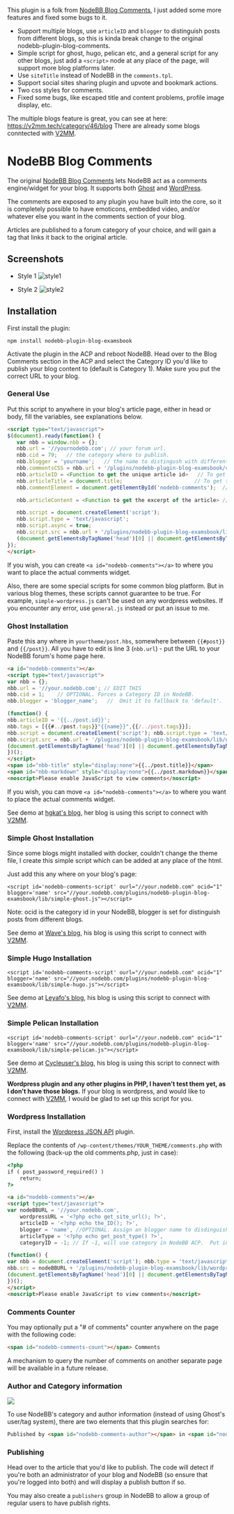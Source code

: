 This plugin is a folk from [NodeBB Blog Comments](https://github.com/psychobunny/nodebb-plugin-blog-comments), I just added some more features and fixed some bugs to it.

* Support multiple blogs, use `articleID` and `blogger` to distinguish posts from different blogs, so this is kinda break change to the original nodebb-plugin-blog-comments.
* Simple script for ghost, hugo, pelican etc, and a general script for any other blogs, just add a `<script>` node at any place of the page, will support more blog platforms later.
* Use `siteTitle` instead of NodeBB in the `comments.tpl`.
* Support social sites sharing plugin and upvote and bookmark actions.
* Two css styles for comments.
* Fixed some bugs, like escaped title and content problems, profile image display, etc.

The multiple blogs feature is great, you can see at here: https://v2mm.tech/category/46/blog
There are already some blogs conntected with [V2MM](https://v2mm.tech).

# NodeBB Blog Comments

The original [NodeBB Blog Comments](https://github.com/psychobunny/nodebb-plugin-blog-comments) lets NodeBB act as a comments engine/widget for your blog. It supports both [Ghost](https://ghost.org/) and [WordPress](http://wordpress.org/).

The comments are exposed to any plugin you have built into the core, so it is completely possible to have emoticons, embedded video, and/or whatever else you want in the comments section of your blog.

Articles are published to a forum category of your choice, and will gain a tag that links it back to the original article.


## Screenshots

* Style 1
![style1](style1.png)

* Style 2
![style2](style2.png)


## Installation

First install the plugin:

    npm install nodebb-plugin-blog-examsbook

Activate the plugin in the ACP and reboot NodeBB. Head over to the Blog Comments section in the ACP and select the Category ID you'd like to publish your blog content to (default is Category 1). Make sure you put the correct URL to your blog.

### General Use

Put this script to anywhere in your blog's article page, either in head or body, fill the variables, see explanations below.

```html
<script type="text/javascript">
$(document).ready(function() {
   var nbb = window.nbb = {};
   nbb.url = '//yournodebb.com'; // your forum url.
   nbb.cid = 79;   // the category where to publish.
   nbb.blogger = 'yourname';   // the name to distingush with different blog, omit it to fallback to 'default'.
   nbb.commentsCSS = nbb.url + '/plugins/nodebb-plugin-blog-examsbook/css/comments2.css'; // which style you prefer, omit it to fallback to the default comments.css
   nbb.articleID = <Function to get the unique article id>   // To get the unique article id, see explations below.
   nbb.articleTitle = document.title;                       // To get the article title, document.title is the default.
   nbb.commentElement = document.getElementById('nodebb-comments');  // Where you put the comments widget, "nodebb-comments" element is the default.

   nbb.articleContent = <Function to get the excerpt of the article> // Write a function to get the post content.

   nbb.script = document.createElement('script');
   nbb.script.type = 'text/javascript';
   nbb.script.async = true;
   nbb.script.src = nbb.url + '/plugins/nodebb-plugin-blog-examsbook/lib/general.js';  // load general.js async.
   (document.getElementsByTagName('head')[0] || document.getElementsByTagName('body')[0]).appendChild(nbb.script);
});
</script>
```

If you wish, you can create `<a id="nodebb-comments"></a>` to where you want to place the actual comments widget.

Also, there are some special scripts for some common blog platform. But in various blog themes, these scripts cannot guarantee to be true.
For example, `simple-wordpress.js` can't be used on any wordpress websites.
If you encounter any error, use `general.js` instead or put an issue to me.

### Ghost Installation

Paste this any where in `yourtheme/post.hbs`, somewhere between `{{#post}}` and `{{/post}}`. All you have to edit is line 3 (`nbb.url`) - put the URL to your NodeBB forum's home page here.

```html
<a id="nodebb-comments"></a>
<script type="text/javascript">
var nbb = {};
nbb.url = '//your.nodebb.com'; // EDIT THIS
nbb.cid = 1;	// OPTIONAL. Forces a Category ID in NodeBB.
nbb.blogger = 'blogger_name';	//  Omit it to fallback to 'default'.

(function() {
nbb.articleID = '{{../post.id}}';
nbb.tags = [{{#../post.tags}}"{{name}}",{{/../post.tags}}];
nbb.script = document.createElement('script'); nbb.script.type = 'text/javascript'; nbb.script.async = true;
nbb.script.src = nbb.url + '/plugins/nodebb-plugin-blog-examsbook/lib/ghost.js';
(document.getElementsByTagName('head')[0] || document.getElementsByTagName('body')[0]).appendChild(nbb.script);
})();
</script>
<span id="nbb-title" style="display:none">{{../post.title}}</span>
<span id="nbb-markdown" style="display:none">{{../post.markdown}}</span>
<noscript>Please enable JavaScript to view comments</noscript>
```

If you wish, you can move `<a id="nodebb-comments"></a>` to where you want to place the actual comments widget.

See demo at [hgkat's blog](http://hgkat.com), her blog is using this script to connect with [V2MM](https://v2mm.tech).

### Simple Ghost Installation
Since some blogs might installed with docker, couldn't change the theme file, I create this simple script which can be added at any place of the html.

Just add this any where on your blog's page:

```
<script id='nodebb-comments-script' ourl="//your.nodebb.com" ocid="1" blogger='name' src="//your.nodebb.com/plugins/nodebb-plugin-blog-examsbook/lib/simple-ghost.js"></script>
```
Note: ocid is the category id in your NodeBB, blogger is set for distinguish posts from different blogs.

See demo at [Wave's blog](http://blog.lovejog.com), his blog is using this script to connect with [V2MM](https://v2mm.tech).

### Simple Hugo Installation

```
<script id='nodebb-comments-script' ourl="//your.nodebb.com" ocid="1" blogger='name' src="//your.nodebb.com/plugins/nodebb-plugin-blog-examsbook/lib/simple-hugo.js"></script>
```

See demo at [Leyafo's blog](http://www.leyafo.com/), his blog is using this script to connect with [V2MM](https://v2mm.tech).

### Simple Pelican Installation

```
<script id='nodebb-comments-script' ourl="//your.nodebb.com" ocid="1" blogger='name' src="//your.nodebb.com/plugins/nodebb-plugin-blog-examsbook/lib/simple-pelican.js"></script>
```

See demo at [Cycleuser's blog](http://blog.cycleuser.org), his blog is using this script to connect with [V2MM](https://v2mm.tech).

**Wordpress plugin and any other plugins in PHP, I haven't test them yet, as I don't have those blogs.**
If your blog is wordpress, and would like to connect with [V2MM](https://v2mm.tech), I would be glad to set up this script for you.

### Wordpress Installation

First, install the [Wordpress JSON API](http://wordpress.org/plugins/json-api/) plugin.

Replace the contents of `/wp-content/themes/YOUR_THEME/comments.php` with the following (back-up the old comments.php, just in case):

```html
<?php
if ( post_password_required() )
	return;
?>

<a id="nodebb-comments"></a>
<script type="text/javascript">
var nodeBBURL = '//your.nodebb.com',
	wordpressURL = '<?php echo get_site_url(); ?>',
	articleID = '<?php echo the_ID(); ?>',
	blogger = 'name', //OPTIONAL. Assign an blogger name to disdinguish different blogger. Omit it to fallback to 'default'
	articleType = '<?php echo get_post_type() ?>',
	categoryID = -1; // If -1, will use category in NodeBB ACP.  Put in a category number to force that category.

(function() {
var nbb = document.createElement('script'); nbb.type = 'text/javascript'; nbb.async = true;
nbb.src = nodeBBURL + '/plugins/nodebb-plugin-blog-examsbook/lib/wordpress.js';
(document.getElementsByTagName('head')[0] || document.getElementsByTagName('body')[0]).appendChild(nbb);
})();
</script>
<noscript>Please enable JavaScript to view comments</noscript>
```

### Comments Counter


You may optionally put a "# of comments" counter anywhere on the page with the following code:

```html
<span id="nodebb-comments-count"></span> Comments
```

A mechanism to query the number of comments on another separate page will be available in a future release.

### Author and Category information

![](http://i.imgur.com/NyLs4LQ.png)

To use NodeBB's category and author information (instead of using Ghost's user/tag system), there are two elements that this plugin searches for:

```html
Published by <span id="nodebb-comments-author"></span> in <span id="nodebb-comments-category"></span>
```

### Publishing

Head over to the article that you'd like to publish. The code will detect if you're both an administrator of your blog and NodeBB (so ensure that you're logged into both) and will display a publish button if so.

You may also create a `publishers` group in NodeBB to allow a group of regular users to have publish rights.
